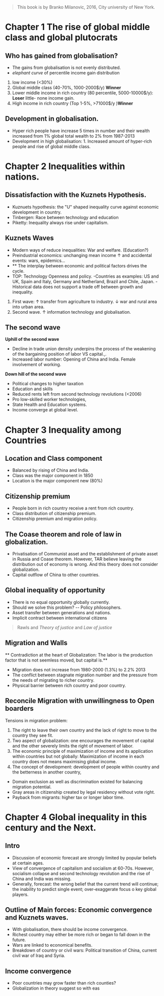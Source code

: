 > This book is by Branko Milanovic, 2016,  City university of New York.
>

# Chapter 1 The rise of global middle class and global plutocrats

## Who has gained from globalisation?
- The gains from globalisation is not evenly distributed.
- *elephant curve* of percentile income gain distribution 
1. low income (<30%)
2. Global middle class (40-70%, 1000-2000$/y) **Winner** 
3. Lower middle income in rich country (80 percentile, 5000-10000$/y): **Loser** little- none income gain.
4. High income in rich country (Top 1-5%, >71000$/y )**Winner**

## Development in globalisation.
- Hyper rich people have increase 5 times in number and their wealth increased from 1% global total wealth to 2% from 1987-2013
- Development in high globalisation: 1. Increased amount of hyper-rich people and rise of global middle class.

# Chapter 2 Inequalities within nations.
## Dissatisfaction with the Kuznets Hypothesis.
- Kuznuets hypothesis: the "U" shaped inequality curve against economic development in country.
- Tinbergen: Race between technology and education
- Piketty: Inequality always rise under capitalism.

## Kuznets Waves
- Modern ways of reduce inequalities: War and welfare. (Education?)
- Preindustrial economics: unchanging mean income &uarr; and accidental events: wars, epidemics...
- ** The interplay between economic and political factors drives the cycle.
- TOP: Technology Openness and policy.
-Countries as examples: US and UK, Spain and Italy, Germany and Netherland, Brazil and Chile, Japan.
-Historical data does not support a trade off between growth and inequality.
1. First wave: &uarr; transfer from agriculture to industry. &darr; war and rural area into urban area.
2. Second wave. &uarr; information technology and globalisation.

## The second wave
**Uphill of the second wave**
- Decline in trade union density underpins the process of the weakening of the bargaining position of labor VS capital.,.
- Increased labor number: Opening of China and India. Female involvement of working.

**Down hill of the second wave**
- Political changes to higher taxation
- Education and skills
- Reduced rents left from second technology revolutions (<2006)
- Pro low-skilled worker technologies,
- State Health and Education systems.
- Income converge at global level.

# Chapter 3 Inequality among Countries
## Location and Class component
- Balanced by rising of China and India.
- Class was the major component in 1850
- Location is the major component new (80%)

## Citizenship premium
- People born in rich country receive a rent from rich country.
- Class distribution of citizenship premium.
- Citizenship premium and migration policy.

## The Coase theorem and role of law in globalization.
- Privatisation of Communist asset  and the establishment of private asset in Russia and Coase theorem. However, TAR believe leaving the distribution out of economy is wrong. And this theory does not consider globalization.
- Capital outflow of China to other countries.

## Global inequality of opportunity
- There is no equal opportunity globally currently.
- Should we solve this problem? -- Policy philosophers.
- Asset transfer between generations and nations.
- Implicit contract between international citizens
> Rawls and *Theory of justice* and *Law of justice*

## Migration and Walls
** Contradiction at the heart of Globalization: The labor is the production factor that is not seemless moved, but capital is.**
- Migration does not increase from 1980-2000 (1.3%) to 2.2% 2013 
- The conflict between stagnate migration number and the pressure from the needs of migrating to richer country.
- Physical barrier between rich country and poor country.

##  Reconcile Migration with unwillingness to Open boarders
Tensions in migration problem:
1. The right to leave their own country and the lack of right to move to the country they see fit.
2. Two aspect of globalization: one encourages the movement of capital and the other severely limits the right of movement of labor.
3. The economic principle of maximization of income and its application within countries but not globally: Maximization of income in each country does not means maximising global income.
4. The concept of development: development of people within country and the betterness in another country,
- Domain exclusion as well as discrimination existed for balancing migration potential.
- Gray areas in citizenship created by legal residency without vote right.
- Payback from migrants: higher tax or longer labor time.

# Chapter 4 Global inequality in this century and the Next.
## Intro
- Discussion of economic forecast are strongly limited by popular beliefs at certain ages.
- View of convergence of capitalism and socialism at 60-70s. However, socialism collapse and second technology revolution and the rise of China and India was missing.
- Generally, forecast: the wrong belief that the current trend will continue; the inability to predict single event; over-exaggerate focus o key global players.

## Outline of Main forces: Economic convergence and Kuznets waves.
- With globalisation, there should be income convergence.
- Richest country may either be more rich or began to fall down in the future.
- Wars are linked to economical benefits.
- Breakdown of country or civil wars: Political transition of China, current civil war of Iraq and Syria.

## Income convergence
- Poor countries may grow faster than rich counties?
- Globalization in theory suggest so with eas
<!--stackedit_data:
eyJoaXN0b3J5IjpbLTI0OTU1NjgxMyw4NzY3ODY4NzgsMTY4OD
c2OTEzNCwtMjAwMjU3Mjk2NSwtODgzODc0Mzk0LC04OTM1NjIw
MzUsMTA2MTAwMDIxMCwtMzE5MjA2NTk0LDY0MjExODgxNSwtMT
A2MTY1ODcxOSwtMjA0NjMwOTU5OCwtMTYwMzgxODYxMiwyMDEy
NDMyMDEsMTQxMjI1NTQ3NywtOTMxNTM1MTA0LDcwMjEwMTY2NC
w1MjgxOTQ2MDUsNjgwMjg4NDk3LC0zMTk1NTcyNTcsMTkwOTA1
NzQzXX0=
-->